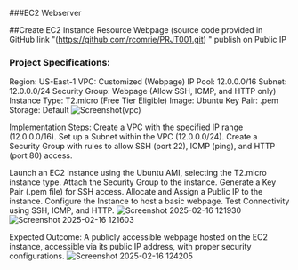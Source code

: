###EC2 Webserver 

##Create EC2 Instance Resource Webpage (source code provided in GitHub link "(https://github.com/rcomrie/PRJT001.git) " publish on Public IP


### Project Specifications:
Region: US-East-1
VPC: Customized (Webpage)
IP Pool: 12.0.0.0/16
Subnet: 12.0.0.0/24
Security Group: Webpage (Allow SSH, ICMP, and HTTP only)
Instance Type: T2.micro (Free Tier Eligible)
Image: Ubuntu
Key Pair: .pem
Storage: Default
![Screenshot(vpc)](https://github.com/user-attachments/assets/ad56287a-b554-4fb5-b536-8b9da0f745e5)


Implementation Steps:
Create a VPC with the specified IP range (12.0.0.0/16).
Set up a Subnet within the VPC (12.0.0.0/24).
Create a Security Group with rules to allow SSH (port 22), ICMP (ping), and HTTP (port 80) access.



Launch an EC2 Instance using the Ubuntu AMI, selecting the T2.micro instance type.
Attach the Security Group to the instance.
Generate a Key Pair (.pem file) for SSH access.
Allocate and Assign a Public IP to the instance.
Configure the Instance to host a basic webpage.
Test Connectivity using SSH, ICMP, and HTTP.
![Screenshot 2025-02-16 121930](https://github.com/user-attachments/assets/e9c63d8a-2219-4a39-85ea-21e7a846e8e2)
![Screenshot 2025-02-16 121603](https://github.com/user-attachments/assets/fe3f8ebf-5c3a-4d27-b740-37d2799b4f95)

Expected Outcome:
A publicly accessible webpage hosted on the EC2 instance, accessible via its public IP address, with proper security configurations.
![Screenshot 2025-02-16 124205](https://github.com/user-attachments/assets/a1950e85-ae23-45c3-af53-36d05a918b5f)

